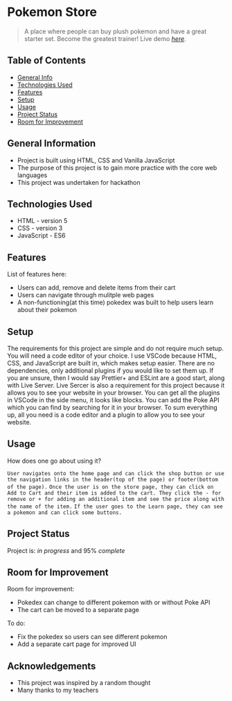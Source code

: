 # Pokemon Store
> A place where people can buy plush pokemon and have a great starter set. Become the greatest trainer!
> Live demo [_here_](https://el634dev.github.io/pokemon-store/). <!-- If you have the project hosted somewhere, include the link here. -->

## Table of Contents
* [General Info](#general-information)
* [Technologies Used](#technologies-used)
* [Features](#features)
* [Setup](#setup)
* [Usage](#usage)
* [Project Status](#project-status)
* [Room for Improvement](#room-for-improvement)
<!-- * [License](#license) -->

## General Information
- Project is built using HTML, CSS and Vanilla JavaScript
- The purpose of this project is to gain more practice with the core web languages 
- This project was undertaken for hackathon
<!-- What problem does it (intend to) solve?-->
<!-- You don't have to answer all the questions - just the ones relevant to your project. -->

## Technologies Used
- HTML - version 5
- CSS - version 3
- JavaScript - ES6

## Features
List of features here:
- Users can add, remove and delete items from their cart
- Users can navigate through mulitple web pages
- A non-functioning(at this time) pokedex was built to help users learn about their pokemon

## Setup
The requirements for this project are simple and do not require much setup. You will need a code editor of your choice. I use VSCode because HTML, CSS, and JavaScript are built in, which makes setup easier. There are no dependencies, only additional plugins if you would like to set them up. If you are unsure, then I would say Prettier+ and ESLint are a good start, along with Live Server. Live Sercer is also a requirement for this project because it allows you to see your website in your browser. You can get all the plugins in VSCode in the side menu, it looks like blocks. You can add the Poke API which you can find by searching for it in your browser. To sum everything up, all you need is a code editor and a plugin to allow you to see your website.

## Usage
How does one go about using it?

`User navigates onto the home page and can click the shop button or use the navigation links in the header(top of the page) or footer(bottom of the page).`
`Once the user is on the store page, they can click on Add to Cart and their item is added to the cart. They click the - for remove or + for adding an additional item and see the price along with the name of the item.`
`If the user goes to the Learn page, they can see a pokemon and can click some buttons.`

## Project Status
Project is: _in progress_ and 95% _complete_ 

## Room for Improvement
Room for improvement:
- Pokedex can change to different pokemon with or without Poke API
- The cart can be moved to a separate page

To do:
- Fix the pokedex so users can see different pokemon
- Add a separate cart page for improved UI

## Acknowledgements
- This project was inspired by a random thought
- Many thanks to my teachers
<!-- - This project was based on [this tutorial](https://www.example.com).-->
